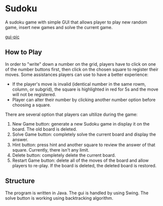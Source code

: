 # Sudoku
A sudoku game with simple GUI that allows player to play new random game, insert new games and solve the current game.

[gui-pic](https://imgur.com/gallery/gAEZbYP/)


## How to Play
In order to "write" down a number on the grid, players have to click on one of the number buttons first, then click on the chosen square to register their moves. 
Some assistances players can use to have a better experience:
- If the player's move is invalid (identical number in the same rowm, column, or subgrid), the square is highlighted in red for 5s and the move will not be registered.
- Player can alter their number by clicking another number option before choosing a square.

There are several option that players can ultilize during the game:
1. New Game button: generate a new Sudoku game in display it on the board. The old board is deleted.
2. Solve Game button: completely solve the current board and display the answer. 
3. Hint button: press hint and another square to review the answer of that square. Currently, there isn't any limit.
4. Delete button: completely delete the current board.
5. Restart Game button: delete all of the moves of the board and allow players to re-play. If the board is deleted, the deleted board is restored.

## Structure
The program is written in Java. The gui is handled by using Swing. The solve button is working using backtracking algorithm.
